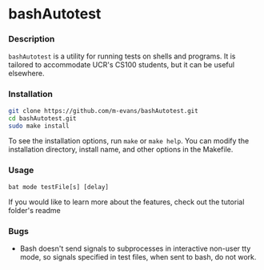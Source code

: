 # bashAutotest

### Description
``bashAutotest`` is a utility for running tests on shells and programs. It is tailored to accommodate UCR's CS100 students, but it can be useful elsewhere.

### Installation
```bash
git clone https://github.com/m-evans/bashAutotest.git
cd bashAutotest.git
sudo make install
```
To see the installation options, run ``make`` or ``make help``. You can modify the installation directory, install name, and other options in the Makefile.

### Usage
```
bat mode testFile[s] [delay]
```

If you would like to learn more about the features, check out the tutorial folder's readme

### Bugs
* Bash doesn't send signals to subprocesses in interactive non-user tty mode, so signals specified in test files, when sent to bash, do not work.

